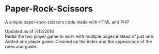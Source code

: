 # Paper-Rock-Scissors
A simple paper-rock-scissors code made with HTML and PHP

Updated as of 7/12/2018<br>
  Redid the two player game to work with multiple pages instead of just one.  Added one player game.  Cleaned up the index and the appearance of the rules and guide.
